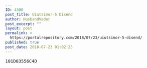 ```yaml
---
ID: 4300
post_title: Uiutsimor-5 Disend
author: HusbandVader
post_excerpt: ""
layout: post
permalink: >
  https://portalrepository.com/2018/07/23/uiutsimor-5-disend/
published: true
post_date: 2018-07-23 01:02:25
---
```

<pre>101D03556C4D</pre>